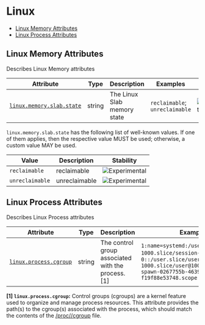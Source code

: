 <!--- Hugo front matter used to generate the website version of this page:
--->

<!-- NOTE: THIS FILE IS AUTOGENERATED. DO NOT EDIT BY HAND. -->
<!-- see templates/registry/markdown/attribute_namespace.md.j2 -->

# Linux

- [Linux Memory Attributes](#linux-memory-attributes)
- [Linux Process Attributes](#linux-process-attributes)

## Linux Memory Attributes

Describes Linux Memory attributes

| Attribute | Type | Description | Examples | Stability |
|---|---|---|---|---|
| <a id="linux-memory-slab-state" href="#linux-memory-slab-state">`linux.memory.slab.state`</a> | string | The Linux Slab memory state | `reclaimable`; `unreclaimable` | ![Experimental](https://img.shields.io/badge/-experimental-blue) |

`linux.memory.slab.state` has the following list of well-known values. If one of them applies, then the respective value MUST be used; otherwise, a custom value MAY be used.

| Value  | Description | Stability |
|---|---|---|
| `reclaimable` | reclaimable | ![Experimental](https://img.shields.io/badge/-experimental-blue) |
| `unreclaimable` | unreclaimable | ![Experimental](https://img.shields.io/badge/-experimental-blue) |

## Linux Process Attributes

Describes Linux Process attributes

| Attribute | Type | Description | Examples | Stability |
|---|---|---|---|---|
| <a id="linux-process-cgroup" href="#linux-process-cgroup">`linux.process.cgroup`</a> | string | The control group associated with the process. [1] | `1:name=systemd:/user.slice/user-1000.slice/session-3.scope`; `0::/user.slice/user-1000.slice/user@1000.service/tmux-spawn-0267755b-4639-4a27-90ed-f19f88e53748.scope` | ![Experimental](https://img.shields.io/badge/-experimental-blue) |

**[1] `linux.process.cgroup`:** Control groups (cgroups) are a kernel feature used to organize and manage process resources. This attribute provides the path(s) to the cgroup(s) associated with the process, which should match the contents of the [/proc/<PID>/cgroup](https://man7.org/linux/man-pages/man7/cgroups.7.html) file.
